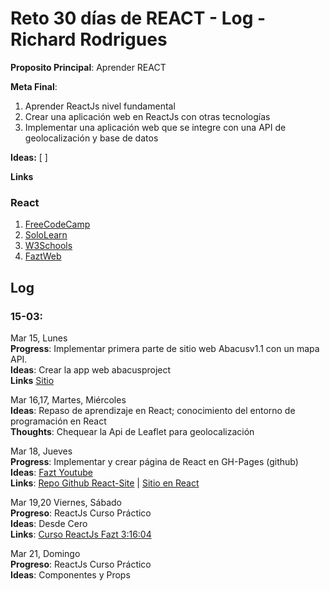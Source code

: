 # Reto 30 días de REACT - Log - Richard Rodrigues

**Proposito Principal**: Aprender REACT

**Meta Final**:
1) Aprender ReactJs nivel fundamental
2) Crear una aplicación web en ReactJs con otras tecnologías
3) Implementar una aplicación web que se integre con una API de geolocalización y base de datos

**Ideas:** 
  [         ]

**Links**
### React
1. [FreeCodeCamp](https://www.freecodecamp.org/)
2. [SoloLearn](https://www.sololearn.com/learning/1073)
3. [W3Schools](https://www.w3schools.com/python/default.asp)
4. [FaztWeb](https://www.faztweb.com/cursos/reactjs/1)


## Log

### 15-03:
Mar 15, Lunes<br>
**Progress**: Implementar primera parte de sitio web Abacusv1.1 con un mapa API.<br>
**Ideas**: Crear la app web abacusproject<br>
**Links** [Sitio](https://rich1n.github.io/abacus/index.html)<br>

Mar 16,17, Martes, Miércoles<br>
**Ideas**: Repaso de aprendizaje en React; conocimiento del entorno de programación en React<br>
**Thoughts**: Chequear la Api de Leaflet para geolocalización<br>

Mar 18, Jueves<br>
**Progress**: Implementar y crear página de React en GH-Pages (github)<br>
**Ideas**: [Fazt Youtube](https://www.youtube.com/watch?v=M6hBd3Lomvw&feature=emb_title)<br>
**Links**: [Repo Github React-Site](https://github.com/rich1n/react-site) | [Sitio en React](https://rich1n.github.io/react-site/)<br>

Mar 19,20 Viernes, Sábado<br>
**Progreso**: ReactJs Curso Práctico<br>
**Ideas**: Desde Cero<br>
**Links**: [Curso ReactJs Fazt 3:16:04](https://www.youtube.com/watch?v=zIY87vU33aA)<br>

Mar 21, Domingo<br>
**Progreso**: ReactJs Curso Práctico<br>
**Ideas**: Componentes y Props<br>

